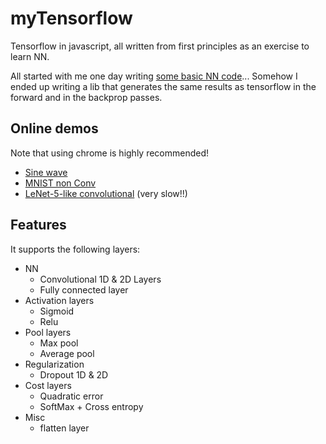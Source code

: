 # myTensorflow

Tensorflow in javascript, all written from first principles as an exercise to learn NN. 

All started with me one day writing [some basic NN code](https://github.com/aguaviva/ArtificialIntelligence)... Somehow I ended up writing a lib that generates the same results as tensorflow in the forward and in the backprop passes.

## Online demos

Note that using chrome is highly recommended!

- [Sine wave](https://aguaviva.github.io/myTensorflow/SineWave.html)
- [MNIST non Conv](https://aguaviva.github.io/myTensorflow/MnistNonConv.html)
- [LeNet-5-like convolutional](https://aguaviva.github.io/myTensorflow/MnistConv.html) (very slow!!)

## Features

It supports the following layers:

-  NN
   - Convolutional 1D & 2D Layers  
   - Fully connected layer  
-  Activation layers
   -  Sigmoid
   -  Relu
-  Pool layers
   -  Max pool
   -  Average pool   
-  Regularization
   - Dropout 1D & 2D
-  Cost layers
   - Quadratic error
   - SoftMax + Cross entropy 
-  Misc 
   - flatten layer




